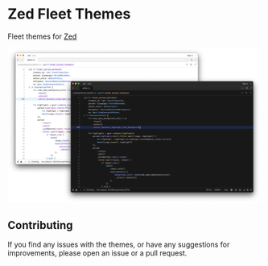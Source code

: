 # Zed Fleet Themes

Fleet themes for [Zed](https://zed.dev)

![Screenshot](assets/preview.png)

## Contributing

If you find any issues with the themes, or have any suggestions for improvements, please open an issue or a pull request.
